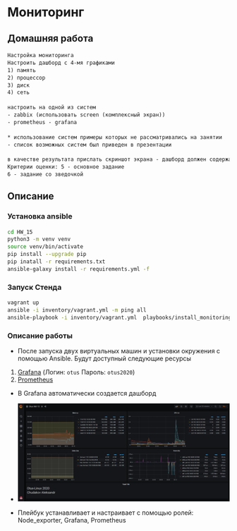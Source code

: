 # Мониторинг

## Домашняя работа

```txt
Настройка мониторинга
Настроить дашборд с 4-мя графиками
1) память
2) процессор
3) диск
4) сеть

настроить на одной из систем
- zabbix (использовать screen (комплексный экран))
- prometheus - grafana

* использование систем примеры которых не рассматривались на занятии
- список возможных систем был приведен в презентации

в качестве результата прислать скриншот экрана - дашборд должен содержать в названии имя приславшего
Критерии оценки: 5 - основное задание
6 - задание со зведочкой
```

## Описание

### Установка ansible

```bash
cd HW_15
python3 -m venv venv
source venv/bin/activate
pip install --upgrade pip
pip inatall -r requirements.txt
ansible-galaxy install -r requirements.yml -f
```

### Запуск Стенда

```bash
vagrant up
ansible -i inventory/vagrant.yml -m ping all
ansible-playbook -i inventory/vagrant.yml  playbooks/install_monitoring.yml
```

### Описание работы

* После запуска двух виртуальных машин и установки окружения с помощью Ansible. Будут доступный следующие ресурсы

1. [Grafana](http://192.168.50.10:3000/) (Логин: ```otus``` Пароль: ```otus2020```)
1. [Prometheus](http://192.168.50.10:9090/)

* В Grafana автоматически создается дашборд
* ![img](./dashboards/dash.jpg)

* Плейбук устанавливает и настраивает с помощью ролей: Node_exporter, Grafana,  Prometheus
